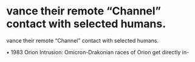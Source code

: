 # vance their remote “Channel” contact with selected humans.

vance their remote “Channel” contact with selected humans.

•  1983 Orion Intrusion: Omicron-Drakonian races of Orion get directly in-